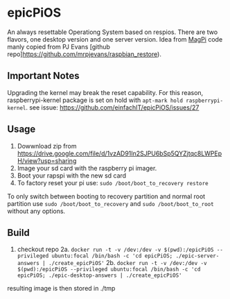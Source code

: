 # epicPiOS

An always resettable Operationg System based on respios. There are two flavors, one desktop version and one server version. Idea from [MagPi](https://magpi.raspberrypi.com/articles/raspberry-pi-recovery-partition) code manly copied from PJ Evans [github repo]https://github.com/mrpjevans/raspbian_restore).

## Important Notes
Upgrading the kernel may break the reset capability. For this reason, raspberrypi-kernel package is set on hold with ```apt-mark hold raspberrypi-kernel```.
see issue: https://github.com/einfachIT/epicPiOS/issues/27

## Usage
1. Dowwnload zip from https://drive.google.com/file/d/1vzAD91In2SJPU6bSp5QYZjtqc8LWPEpH/view?usp=sharing
2. Image your sd card with the raspberry pi imager.
3. Boot your rapspi with the new sd card
4. To factory reset your pi use: ```sudo /boot/boot_to_recovery restore```

To only switch between booting to recovery partition and normal root partition use ```sudo /boot/boot_to_recovery``` and ```sudo /boot/boot_to_root``` without any options.

## Build
1. checkout repo
2a. ```docker run -t -v /dev:/dev -v $(pwd):/epicPiOS --privileged ubuntu:focal /bin/bash -c 'cd epicPiOS; ./epic-server-answers | ./create_epicPiOS'```
2b. ```docker run -t -v /dev:/dev -v $(pwd):/epicPiOS --privileged ubuntu:focal /bin/bash -c 'cd epicPiOS; ./epic-desktop-answers | ./create_epicPiOS'```

resulting image is then stored in ./tmp

